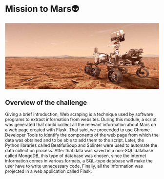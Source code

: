 # Mission to Mars:alien:

![](https://github.com/Frankdiazw/Mission-to-Mars/blob/main/Resources/mars.jpg)

## Overview of the challenge
 
Giving a brief introduction, Web scraping is a technique used by software programs to extract information from websites. During this module, a script was generated that could collect all the relevant information about Mars on a web page created with Flask.
That said, we proceeded to use Chrome Developer Tools to identify the components of the web page from which the data was obtained and to be able to add them to the script. Later, the Python libraries called BeatifulSoup and Splinter were used to automate the data collection process. After that data was saved in a non-SQL database called MongoDB, this type of database was chosen, since the internet information comes in various formats, a SQL-type database will make the user have to write unnecessary code.
Finally, all the information was projected in a web application called Flask.
